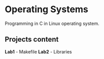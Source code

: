 # Operating Systems
Programming in C in Linux operating system.
## Projects content
**Lab1** - Makefile
**Lab2** - Libraries
